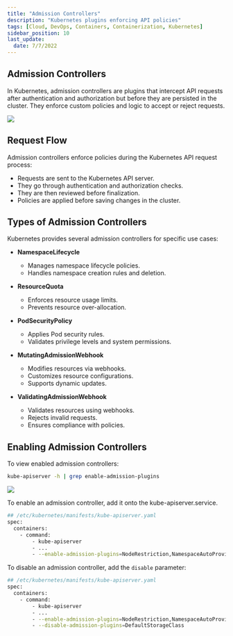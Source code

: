 ```yaml
---
title: "Admission Controllers"
description: "Kubernetes plugins enforcing API policies"
tags: [Cloud, DevOps, Containers, Containerization, Kubernetes]
sidebar_position: 10
last_update:
  date: 7/7/2022
---
```


## Admission Controllers  

In Kubernetes, admission controllers are plugins that intercept API requests after authentication and authorization but before they are persisted in the cluster. They enforce custom policies and logic to accept or reject requests.  

<div class='img-center'>

![](/img/docs/admission-controollers-with-types.png)

</div>


## Request Flow  

Admission controllers enforce policies during the Kubernetes API request process:  

- Requests are sent to the Kubernetes API server.  
- They go through authentication and authorization checks.  
- They are then reviewed before finalization.  
- Policies are applied before saving changes in the cluster.  

## Types of Admission Controllers  

Kubernetes provides several admission controllers for specific use cases:  

- **NamespaceLifecycle**  
  - Manages namespace lifecycle policies.  
  - Handles namespace creation rules and deletion.  

- **ResourceQuota**  
  - Enforces resource usage limits.  
  - Prevents resource over-allocation.  

- **PodSecurityPolicy**  
  - Applies Pod security rules.  
  - Validates privilege levels and system permissions.  

- **MutatingAdmissionWebhook**  
  - Modifies resources via webhooks.  
  - Customizes resource configurations.  
  - Supports dynamic updates.  

- **ValidatingAdmissionWebhook**  
  - Validates resources using webhooks.  
  - Rejects invalid requests.  
  - Ensures compliance with policies.  


## Enabling Admission Controllers 

To view enabled admission controllers:

```bash
kube-apiserver -h | grep enable-admission-plugins  
```

<div class='img-center'>

![](/img/docs/view-enabled-admission-controllers.png)

</div>


To enable an admission controller, add it onto the kube-apiserver.service.

```bash
## /etc/kubernetes/manifests/kube-apiserver.yaml 
spec:
  containers:
    - command:
        - kube-apiserver
        - ...
        - --enable-admission-plugins=NodeRestriction,NamespaceAutoProvision
```

To disable an admission controller, add the `disable` parameter:

```bash
## /etc/kubernetes/manifests/kube-apiserver.yaml 
spec:
  containers:
    - command:
        - kube-apiserver
        - ...
        - --enable-admission-plugins=NodeRestriction,NamespaceAutoProvision  
        - --disable-admission-plugins=DefaultStorageClass
```
